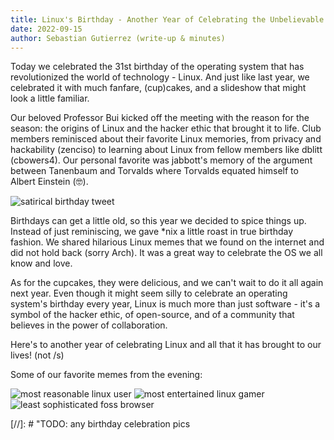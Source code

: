 ```yaml
---
title: Linux's Birthday - Another Year of Celebrating the Unbelievable OS
date: 2022-09-15
author: Sebastian Gutierrez (write-up & minutes)
---
```


Today we celebrated the 31st birthday of the operating system that has revolutionized the world of technology - Linux. And just like last year, we celebrated it with much fanfare, (cup)cakes, and a slideshow that might look a little familiar.

Our beloved Professor Bui kicked off the meeting with the reason for the season: the origins of Linux and the hacker ethic that brought it to life. Club members reminisced about their favorite Linux memories, from privacy and hackability (zenciso) to learning about Linux from fellow members like dblitt (cbowers4). Our personal favorite was jabbott's memory of the argument between Tanenbaum and Torvalds where Torvalds equated himself to Albert Einstein (🤓).

<img src="../assets/img/2022-09-14-yearly-birthdays-meme.jpg" alt="satirical birthday tweet">

Birthdays can get a little old, so this year we decided to spice things up. Instead of just reminiscing, we gave \*nix a little roast in true birthday fashion. We shared hilarious Linux memes that we found on the internet and did not hold back (sorry Arch). It was a great way to celebrate the OS we all know and love.

As for the cupcakes, they were delicious, and we can't wait to do it all again next year. Even though it might seem silly to celebrate an operating system's birthday every year, Linux is much more than just software - it's a symbol of the hacker ethic, of open-source, and of a community that believes in the power of collaboration.

Here's to another year of celebrating Linux and all that it has brought to our lives! (not /s)


Some of our favorite memes from the evening:

<img src="../assets/img/2022-09-14-linux-users-fish.jpg" alt="most reasonable linux user">
<img src="../assets/img/2022-09-14-linux-gamers.jpg" alt="most entertained linux gamer">
<img src="../assets/img/2022-09-14-linux-users-web-browser.jpg" alt="least sophisticated foss browser">

[//]: # "TODO: any birthday celebration pics 

<img src="" alt="">
<img src="" alt="">
